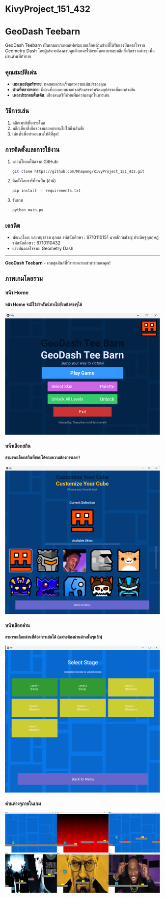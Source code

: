 # KivyProject_151_432

# GeoDash Teebarn

GeoDash Teebarn เป็นเกมแนวแพลตฟอร์มแบบเลื่อนด้านข้างที่ได้รับแรงบันดาลใจจาก Geometry Dash โดยผู้เล่นจะต้องควบคุมตัวละครให้กระโดดและหลบหลีกสิ่งกีดขวางต่างๆ เพื่อผ่านด่านที่ท้าทาย

## คุณสมบัติเด่น

- **เกมเพลย์สุดท้าทาย**: ทดสอบความเร็วและความแม่นยำของคุณ
- **ด่านที่หลากหลาย**: มีด่านที่ออกแบบมาอย่างสร้างสรรค์พร้อมอุปสรรคที่แตกต่างกัน
- **เพลงประกอบตื่นเต้น**: เสียงดนตรีที่ช่วยเพิ่มความสนุกในการเล่น

## วิธีการเล่น

1. คลิกเมาส์เพื่อกระโดด
2. หลีกเลี่ยงสิ่งกีดขวางและพยายามไปให้ถึงเส้นชัย
3. เล่นซ้ำเพื่อทำคะแนนให้ดีที่สุด!

## การติดตั้งและการใช้งาน

1. ดาวน์โหลดโค้ดจาก GitHub:
   ```bash
   git clone https://github.com/Mhapong/KivyProject_151_432.git
   ```
2. ติดตั้งไลบรารีที่จำเป็น (ถ้ามี)
   ```bash
   pip install -r requirements.txt
   ```
3. รันเกม
   ```bash
   python main.py
   ```

## เครดิต

- พัฒนาโดย:
  นายทนุธรรม ศุภผล รหัสนักศึกษา : 6710110151
  นายสักก์ธนัชญ์ ประดิษฐอุกฤษฎ์ รหัสนักศึกษา : 6710110432
- แรงบันดาลใจจาก: Geometry Dash

---

**GeoDash Teebarn** - เกมสุดมันส์ที่ท้าทายความสามารถของคุณ!

## ภาพเกมโดยรวม

### หน้า Home

#### หน้า Home จะมีไว้สําหรับนํ่ทางไปยังหน้าต่างๆได้

![ภาพตัวอย่างเกม](assets/readme/home.png)

### หน้าเลือกสกิน

#### สามารถเลือกสกินที่ชอบได้ตามความต้องการเลย !

![ภาพตัวอย่างเกม](assets/readme/skin.png)

### หน้าเลือกด่าน

#### สามารถเลือกด่านที่ต้องการเล่นได้ (เเต่จะต้องผ่านด่านนั้นๆเเล้ว)

![ภาพตัวอย่างเกม](assets/readme/level_select.png)

### ด่านต่างๆภายในเกม

![ภาพตัวอย่างเกม](assets/readme/gameplay.png)
